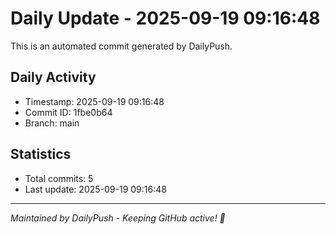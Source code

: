 # Daily Update - 2025-09-19 09:16:48

This is an automated commit generated by DailyPush.

## Daily Activity
- Timestamp: 2025-09-19 09:16:48
- Commit ID: 1fbe0b64
- Branch: main

## Statistics
- Total commits: 5
- Last update: 2025-09-19 09:16:48

---
*Maintained by DailyPush - Keeping GitHub active! 🚀*
